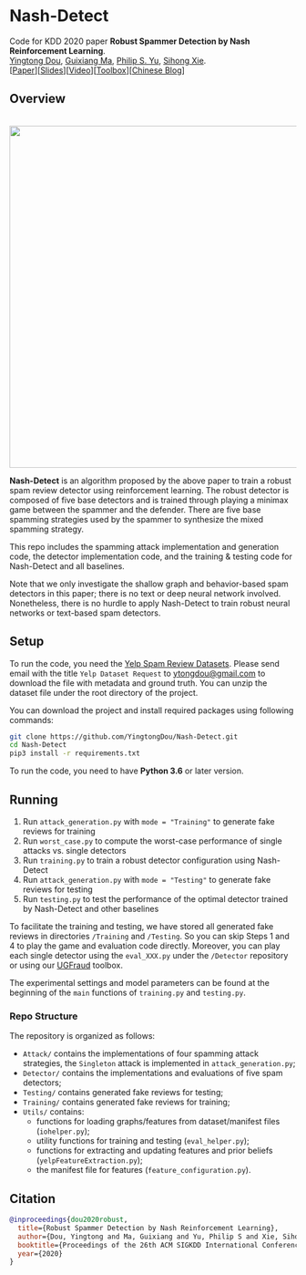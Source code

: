 # Nash-Detect

Code for KDD 2020 paper **Robust Spammer Detection by Nash Reinforcement Learning**.  
[Yingtong Dou](http://ytongdou.com/), [Guixiang Ma](https://scholar.google.com/citations?user=CbKihaUAAAAJ&hl=en), [Philip S. Yu](https://www.cs.uic.edu/PSYu/), [Sihong Xie](http://www.cse.lehigh.edu/~sxie/).  
\[[Paper](http://arxiv.org/abs/2006.06069)\]\[[Slides](http://ytongdou.com/files/kdd20slides.pdf)\]\[[Video](https://youtu.be/Pa13fabSGVw)\]\[[Toolbox](https://github.com/safe-graph/UGFraud)\]\[[Chinese Blog](https://mp.weixin.qq.com/s?__biz=MzU1Mjc5NTg5OQ==&mid=2247485268&idx=1&sn=451d137496829d1405c28808ec0bb0b2&chksm=fbfdecc0cc8a65d651600a437043cbb5483bfa16e35c3b1cb3ca60d7ac47e64a3bdd514e357f&token=1158859151&lang=zh_CN#rd)\]

## Overview

<p align="center">
    <br>
    <a href="https://github.com/YingtongDou/Nash-Detect">
        <img src="https://github.com/YingtongDou/Nash-Detect/blob/master/overview.png" width="600"/>
    </a>
    <br>
<p>

**Nash-Detect** is an algorithm proposed by the above paper to train a robust spam review detector using reinforcement learning. The robust detector is composed of five base detectors and is trained through playing a minimax game between the spammer and the defender. There are five base spamming strategies used by the spammer to synthesize the mixed spamming strategy.

This repo includes the spamming attack implementation and generation code, the detector implementation code, and the training & testing code for Nash-Detect and all baselines. 

Note that we only investigate the shallow graph and behavior-based spam detectors in this paper; there is no text or deep neural network involved. Nonetheless, there is no hurdle to apply Nash-Detect to train robust neural networks or text-based spam detectors.

## Setup

To run the code, you need the [Yelp Spam Review Datasets](http://odds.cs.stonybrook.edu/yelpchi-dataset/). Please send email with the title `Yelp Dataset Request` to [ytongdou@gmail.com](mailto:ytongdou@gmail.com) to download the file with metadata and ground truth. You can unzip the dataset file under the root directory of the project.

You can download the project and install required packages using following commands:

```bash
git clone https://github.com/YingtongDou/Nash-Detect.git
cd Nash-Detect
pip3 install -r requirements.txt
```

To run the code, you need to have **Python 3.6** or later version. 

## Running

1. Run `attack_generation.py` with `mode = "Training"` to generate fake reviews for training
2. Run `worst_case.py` to compute the worst-case performance of single attacks vs. single detectors
3. Run `training.py` to train a robust detector configuration using Nash-Detect
4. Run `attack_generation.py` with `mode = "Testing"` to generate fake reviews for testing
5. Run `testing.py` to test the performance of the optimal detector trained by Nash-Detect and other baselines

To facilitate the training and testing, we have stored all generated fake reviews in directories `/Training` and `/Testing`. So you can skip Steps 1 and 4 to play the game and evaluation code directly. Moreover, you can play each single detector using the `eval_XXX.py` under the `/Detector` repository or using our [UGFraud](https://github.com/safe-graph/UGFraud) toolbox.

The experimental settings and model parameters can be found at the beginning of the `main` functions of `training.py` and `testing.py`.

### Repo Structure
The repository is organized as follows:
- `Attack/` contains the implementations of four spamming attack strategies, the `Singleton` attack is implemented in `attack_generation.py`;
- `Detector/` contains the implementations and evaluations of five spam detectors;
- `Testing/` contains generated fake reviews for testing;
- `Training/` contains generated fake reviews for training;
- `Utils/` contains:
    * functions for loading graphs/features from dataset/manifest files  (`iohelper.py`);
    * utility functions for training and testing (`eval_helper.py`);
    * functions for extracting and updating features and prior beliefs (`yelpFeatureExtraction.py`);
    * the manifest file for features (`feature_configuration.py`).

## Citation
```bibtex
@inproceedings{dou2020robust,
  title={Robust Spammer Detection by Nash Reinforcement Learning},
  author={Dou, Yingtong and Ma, Guixiang and Yu, Philip S and Xie, Sihong},
  booktitle={Proceedings of the 26th ACM SIGKDD International Conference on Knowledge Discovery \& Data Mining},
  year={2020}
}
```
